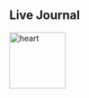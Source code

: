 <div class='container'>
        <br>
        <h2>Live Journal</h2>
        <!-- <img src='./images/me.jpg' alt='Liz' height="100" width="100"/> -->
        <img src='https://emojipedia-us.s3.dualstack.us-west-1.amazonaws.com/thumbs/240/apple/271/anatomical-heart_1fac0.png' alt='heart' height="100" width="100" />
</div>